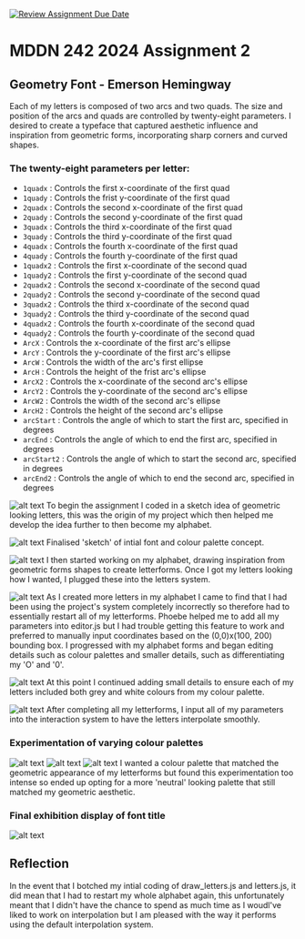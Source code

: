 [![Review Assignment Due Date](https://classroom.github.com/assets/deadline-readme-button-24ddc0f5d75046c5622901739e7c5dd533143b0c8e959d652212380cedb1ea36.svg)](https://classroom.github.com/a/xQz3oEP8)
# MDDN 242 2024 Assignment 2
## Geometry Font - Emerson Hemingway

Each of my letters is composed of two arcs and two quads. The size and position of the arcs and quads are controlled by twenty-eight parameters. I desired to create a typeface that captured aesthetic influence and inspiration from geometric forms, incorporating sharp corners and curved shapes. 

### The twenty-eight parameters per letter:
  * `1quadx` : Controls the first x-coordinate of the first quad
  * `1quady` : Controls the frist y-coordinate of the first quad
  * `2quadx` : Controls the second x-coordinate of the first quad
  * `2quady` : Controls the second y-coordinate of the first quad
  * `3quadx` : Controls the third x-coordinate of the first quad
  * `3quady` : Controls the third y-coordinate of the first quad
  * `4quadx` : Controls the fourth x-coordinate of the first quad
  * `4quady` : Controls the fourth y-coordinate of the first quad
  * `1quadx2` : Controls the first x-coordinate of the second quad
  * `1quady2` : Controls the first y-coordinate of the second quad
  * `2quadx2` : Controls the second x-coordinate of the second quad
  * `2quady2` : Controls the second y-coordinate of the second quad
  * `3quadx2` : Controls the third x-coordinate of the second quad
  * `3quady2` : Controls the third y-coordinate of the second quad
  * `4quadx2` : Controls the fourth x-coordinate of the second quad
  * `4quady2` : Controls the fourth y-coordinate of the second quad
  * `ArcX` : Controls the x-coordinate of the first arc's ellipse
  * `ArcY` : Controls the y-coordinate of the first arc's ellipse
  * `ArcW` : Controls the width of the arc's first ellipse
  * `ArcH` : Controls the height of the frist arc's ellipse
  * `ArcX2` : Controls the x-coordinate of the second arc's ellipse
  * `ArcY2` : Controls the y-coordinate of the second arc's ellipse
  * `ArcW2` : Controls the width of the second arc's ellipse
  * `ArcH2` : Controls the height of the second arc's ellipse
  * `arcStart` : Controls the angle of which to start the first arc, specified in degrees
  * `arcEnd` : Controls the angle of which to end the first arc, specified in degrees
  * `arcStart2` : Controls the angle of which to start the second arc, specified in degrees
  * `arcEnd2` : Controls the angle of which to end the second arc, specified in degrees

![alt text](<preview (1).jpg>)
To begin the assignment I coded in a sketch idea of geometric looking letters, this was the origin of my project which then helped me develop the idea further to then become my alphabet.

![alt text](<preview (10).jpg>)
Finalised 'sketch' of intial font and colour palette concept.

![alt text](<preview (2).jpg>)
I then started working on my alphabet, drawing inspiration from geometric forms shapes to create letterforms. Once I got my letters looking how I wanted, I plugged these into the letters system.

![alt text](<preview (5).jpg>)
As I created more letters in my alphabet I came to find that I had been using the project's system completely incorrectly so therefore had to essentially restart all of my letterforms. Phoebe helped me to add all my parameters into editor.js but I had trouble getting this feature to work and preferred to manually input coordinates based on the (0,0)x(100, 200) bounding box. I progressed with my alphabet forms and began editing details such as colour palettes and smaller details, such as differentiating my 'O' and '0'.

![alt text](<preview (8).jpg>)
At this point I continued adding small details to ensure each of my letters included both grey and white colours from my colour palette.

![alt text](<preview (9).jpg>)
After completing all my letterforms, I input all of my parameters into the interaction system to have the letters interpolate smoothly.

### Experimentation of varying colour palettes
![alt text](<Screenshot (245).png>) 
![alt text](<Screenshot (247).png>) 
![alt text](<Screenshot (246).png>)
I wanted a colour palette that matched the geometric appearance of my letterforms but found this experimentation too intense so ended up opting for a more 'neutral' looking palette that still matched my geometric aesthetic.

### Final exhibition display of font title
![alt text](<preview.jpg>)

## Reflection
In the event that I botched my intial coding of draw_letters.js and letters.js, it did mean that I had to restart my whole alphabet again, this unfortunately meant that I didn't have the chance to spend as much time as I woudl've liked to work on interpolation but I am pleased with the way it performs using the default interpolation system. 